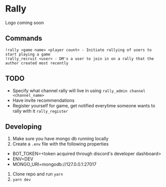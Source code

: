 # Rally

Logo coming soon

## Commands

```
!rally <game name> <player count> - Initiate rallying of users to start playing a game
!rally_recruit <user> - DM's a user to join in on a rally that the author created most recently
```

## TODO

- Specify what channel rally will live in using `rally_admin channel <channel_name>`
- Have invite recommendations
- Register yourself for game, get notified everytime someone wants to rally with it `rally_register`

## Developing

1. Make sure you have mongo db running locally
1. Create a `.env` file with the following properties

- BOT_TOKEN=<token acquired through discord's developer dashboard>
- ENV=DEV
- MONGO_URI=mongodb://127.0.0.1:27017

1. Clone repo and run `yarn`
1. `yarn dev`
